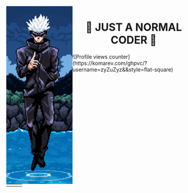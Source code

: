 <img src="https://github.com/zyZuZyz/zyZuZyz/blob/main/Untitled.png" align="left"/>  
<div align="center" valign="top" width="33%">  
<h1> 🤞 JUST A NORMAL CODER 🤞 </h1>
</div>

<table>
 </td>![Profile views counter](https://komarev.com/ghpvc/?username=zyZuZyz&&style=flat-square)  <td valign="right" width="33%">
</table>  



